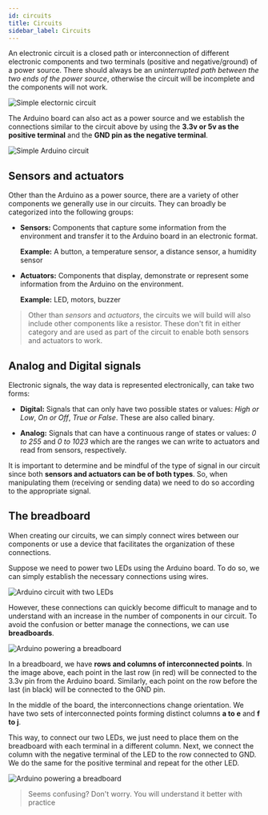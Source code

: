 ```yaml
---
id: circuits
title: Circuits
sidebar_label: Circuits
---
```


An electronic circuit is a closed path or interconnection of different electronic components and two terminals (positive and negative/ground) of a power source.
There should always be an *uninterrupted path between the two ends of the power source*, otherwise the circuit will be incomplete and the components will not work.

![Simple electornic circuit](assets/img/simple-cell-circuit.png)

The Arduino board can also act as a power source and we establish the connections similar to the circuit above by using the **3.3v or 5v as the positive terminal** and the **GND pin as the negative terminal**.

![Simple Arduino circuit](assets/img/simple-arduino-circuit.png)

## Sensors and actuators
Other than the Arduino as a power source, there are a variety of other components we generally use in our circuits. They can broadly be categorized into the following groups:

- **Sensors:** Components that capture some information from the environment and transfer it to the Arduino board in an electronic format.
    
    **Example:** A button, a temperature sensor, a distance sensor, a humidity sensor

- **Actuators:** Components that display, demonstrate or represent some information from the Arduino on the environment.

    **Example:** LED, motors, buzzer

> Other than *sensors* and *actuators*, the circuits we will build will also include other components like a resistor. These don't fit in either category and are used as part of the circuit to enable both sensors and actuators to work.

## Analog and Digital signals
Electronic signals, the way data is represented electronically, can take two forms:

- **Digital:** Signals that can only have two possible states or values: *High or Low*, *On or Off*, *True or False*. These are also called binary.

- **Analog:** Signals that can have a continuous range of states or values: *0 to 255* and *0 to 1023* which are the ranges we can write to actuators and read from sensors, respectively.

It is important to determine and be mindful of the type of signal in our circuit since both **sensors and actuators can be of both types**. So, when manipulating them (receiving or sending data) we need to do so according to the appropriate signal.

## The breadboard
When creating our circuits, we can simply connect wires between our components or use a device that facilitates the organization of these connections.

Suppose we need to power two LEDs using the Arduino board. To do so, we can simply establish the necessary connections using wires.

![Arduino circuit with two LEDs](assets/img/arduino-two-leds.png)

However, these connections can quickly become difficult to manage and to understand with an increase in the number of components in our circuit. To avoid the confusion or better manage the connections, we can use **breadboards**.

![Arduino powering a breadboard](assets/img/arduino-breadboard-simple.png)

In a breadboard, we have **rows and columns of interconnected points**. In the image above, each point in the last row (in red) will be connected to the 3.3v pin from the Arduino board. Similarly, each point on the row before the last (in black) will be connected to the GND pin.

In the middle of the board, the interconnections change orientation. We have two sets of interconnected points forming distinct columns **a to e** and **f to j**.

This way, to connect our two LEDs, we just need to place them on the breadboard with each terminal in a different column. Next, we connect the column with the negative terminal of the LED to the row connected to GND. We do the same for the positive terminal and repeat for the other LED.

![Arduino powering a breadboard](assets/img/arduino-breadboard-with-leds.png)

> Seems confusing? Don't worry. You will understand it better with practice